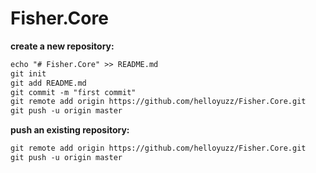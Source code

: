 # Fisher.Core

﻿**create a new repository:**
```md
echo "# Fisher.Core" >> README.md
git init
git add README.md
git commit -m "first commit"
git remote add origin https://github.com/helloyuzz/Fisher.Core.git
git push -u origin master
```


**push an existing repository:**
```md
git remote add origin https://github.com/helloyuzz/Fisher.Core.git
git push -u origin master
```

